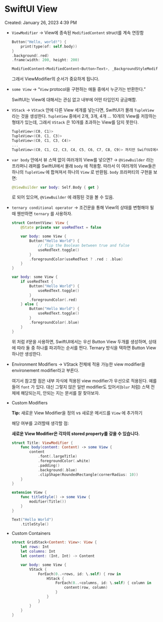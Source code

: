 # SwiftUI View

Created: January 26, 2023 4:39 PM

- `ViewModifier` → View에 종속된 `ModifiedContent` struct를 계속 연장함
    
    ```swift
    Button("Hello, world!") {
        print(type(of: self.body))
    }    
    .background(.red)
    .frame(width: 200, height: 200)
    
    ModifiedContent<ModifiedContent<Button<Text>, _BackgroundStyleModifier<Color>>, _FrameLayout>
    ```
    
    그래서 ViewModifier의 순서가 중요하게 됩니다.
    

- `some View` → “`View` protocol을 구현하는 애들 중에서 누군가는 반환한다.”
    
     SwiftUI는 View에 대해서는 관심 없고 내부에 어떤 타입인지 궁금해함.
    

- `VStack` → `VStack` 안에 다른 View 세개를 넣는다면, SwiftUI가 몰래 `TupleView` 라는 것을 생성한다. `TupleView` 중에서 2개, 3개, 4개 … 10개의 View를 저장하는 형태가 있는데, 그래서 `VStack` 은 10개를 초과하는 View를 담지 못한다.
    
    ```swift
    TupleView<(C0, C1)>
    TupleView<(C0, C1, C3)>
    TupleView<(C0, C1, C3, C4)>
    ...
    TupleView<(C0, C1, C2, C3, C4, C5, C6, C7, C8, C9)> 까지만 SwiftUI에서 구현해놈
    ```
    

- `var body` 안에서 뷰 스택 없이 여러개의 View를 넣으면? → `@ViewBuilder` 라는 프라퍼니 래퍼를 SwiftUI에서 몰래 `body` 에 적용함. 따라서 이 여러개의 View들은 하나의 `TupleView` 에 합쳐져서 하나의 `View` 로 반환됨. `body` 프라퍼티의 구현을 보면:
    
    ```swift
    @ViewBuilder var body: Self.Body { get }
    ```
    
    로 되어 있으며, `@ViewBuilder` 에 래핑된 것을 볼 수 있음.
    

- `ternary conditional operator` → 조건문을 통해 View의 상태를 변형해야 될 때 웬만하면 `ternary` 를 사용하자.
    
    ```swift
    struct ContentView: View {
        @State private var useRedText = false
    
        var body: some View {
            Button("Hello World") {
                // flip the Boolean between true and false
                useRedText.toggle()            
            }
            .foregroundColor(useRedText ? .red : .blue)
        }
    }
    ```
    
    ```swift
    var body: some View {
        if useRedText {
            Button("Hello World") {
                useRedText.toggle()
            }
            .foregroundColor(.red)
        } else {
            Button("Hello World") {
                useRedText.toggle()
            }
            .foregroundColor(.blue)
        }
    }
    ```
    
    위 처럼 if문을 사용하면, SwiftUI에서는 우선 Button View 두개를 생성하며, 상태에 따라 둘 중 하나를 파괴하는 순서를 띈다. Ternary 방식을 택하면 Button View 하나만 생성한다.
    

- Environment Modifiers → VStack 전체에 적용 가능한 view modifier을 environement modifier라고 부른다.
    
    여기서 참고할 점은 내부 자식에 적용된 view modifier가 우선으로 적용된다. 예를 들어 `font` 가 있다. 대신 그렇지 않은 일반 modifier도 있어서(`blur` 처럼) 스택 전체에 해당되는지, 안되는 지는 문서를 잘 찾아보자.
    
- Custom Modifiers
    
    **Tip:** 새로운 View Modifier을 정의 vs 새로운 메서드를 `View` 에 추가하기
    
    해당 여부를 고려할때 생각할 점:
    
    **새로운 View Modifier은 각자의 stored property를 갖을 수 있습니다.**
    
    ```swift
    struct Title: ViewModifier {
        func body(content: Content) -> some View {
            content
                .font(.largeTitle)
                .foregroundColor(.white)
                .padding()
                .background(.blue)
                .clipShape(RoundedRectangle(cornerRadius: 10))
        }
    }
    
    extension View {
        func titleStyle() -> some View {
            modifier(Title())
        }
    }
    
    Text("Hello World")
        .titleStyle()
    ```
    

- Custom Containers
    
    ```swift
    struct GridStack<Content: View>: View {
        let rows: Int
        let columns: Int
        let content: (Int, Int) -> Content
    
        var body: some View {
    	    VStack {
    	        ForEach(0..<rows, id: \.self) { row in
    	            HStack {
    	                ForEach(0..<columns, id: \.self) { column in
    	                    content(row, column)
    	                }
    	            }
    	        }
    	    }
    	}
    }
    ```